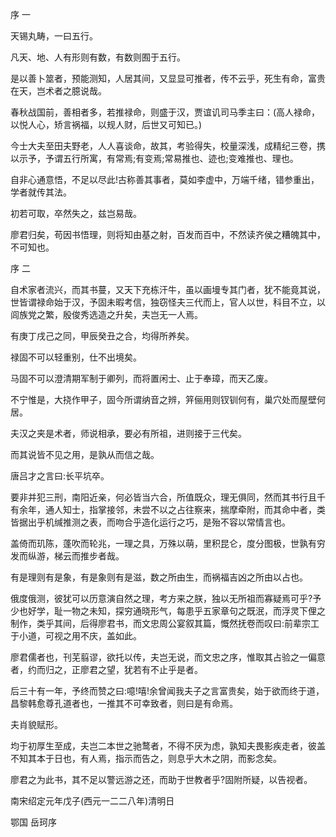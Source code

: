 序 一

天锡丸畴，一曰五行。

凡天、地、人有形则有数，有数则囿于五行。

是以善卜筮者，预能测知，人居其间，又显显可推者，传不云乎，死生有命，富贵在天，岂术者之臆说哉。

春秋战国前，善相者多，若推禄命，则盛于汉，贾谊讥司马季主曰：(高人禄命，以悦人心，矫言祸福，以规人财，后世又可知已。)

今士大夫至田夫野老，人人喜谈命，故其，考验得失，校量深浅，成精纪三卷，携以示予，予谓五行所寓，有常焉;有变焉;常易推也、迹也;变难推也、理也。

自非心通意悟，不足以尽此!古称善其事者，莫如李虚中，万端千绪，错参重出，学者就传其法。

初若可取，卒然失之，兹岂易哉。

廖君归矣，苟因书悟理，则将知由基之射，百发而百中，不然读齐侯之糟魄其中，不可知也。

序 二

自术家者流兴，而其书蔓，又天下充栋汗牛，虽以画墁专其门者，犹不能竟其说，世皆谓禄命始于汉，予固未暇考信，独窃怪夫三代而上，官人以世，科目不立，以闾族党之繁，殷俊秀选造之升矣，夫岂无一人焉。

有庚丁戌己之同，甲辰癸丑之合，均得所养矣。

禄固不可以轻重别，仕不出境矣。

马固不可以澄清期军制于卿列，而将置闲士、止于奉璋，而天乙废。

不宁惟是，大挠作甲子，固今所谓纳音之辨，笄俪用则钗钏何有，巢穴处而屋壁何居。

夫汉之夹是术者，师说相承，要必有所祖，进则接于三代矣。

而其说皆不见之用，是孰从而信之哉。

唐吕才之言曰:长平坑卒。

要非并犯三刑，南阳近亲，何必皆当六合，所值既众，理无俱同，然而其书行且千有余年，通人知士，指掌接邻，未尝不以之占往察来，揣摩牵附，而其命中者，类皆据出乎机缄推测之表，而吻合乎造化运行之巧，是殆不容以常情言也。

盖倚而玑陈，蓬吹而轮兆，一理之具，万殊以萌，里积昆仑，度分图极，世孰有穷发而纵游，梯云而推步者哉。

有是理则有是象，有是象则有是滋，数之所由生，而祸福吉凶之所由以占也。

俄度俄测，彼犹可以历意演自然之理，考方来之朕，独以无所祖而寡疑焉可乎?予少也好学，耻一物之未知，探穷通晓形气，每患乎五家章句之既泯，而浮灵下俚之制作，类乎其间，后得廖君书，而文忠周公宴叙其篇，慨然抚卷而叹曰:前辈宗工于小道，可视之用不庆，盖如此。

廖君儒者也，刊芜翦谬，欲托以传，夫岂无说，而文忠之序，惟取其占验之一偏意者，约而归之，正廖君之望，犹若有不止乎是者。

后三十有一年，予终而赞之曰:噫!嘻!余曾闻我夫子之言富贵矣，始于欲而终于道，昌黎韩愈尊孔道者也，一推其不可幸致者，则曰是有命焉。

夫肖貌赋形。

均于初厚生至成，夫岂二本世之驰鹜者，不得不厌为虑，孰知夫畏影疾走者，彼盖不知其本于日也，有人焉，指示而告之，则息乎大木之阴，而影念矣。

廖君之为此书，其不足以警远游之还，而助于世教者乎?固附所疑，以告视者。

南宋绍定元年戊子(西元一二二八年)清明日

鄂国 岳珂序

